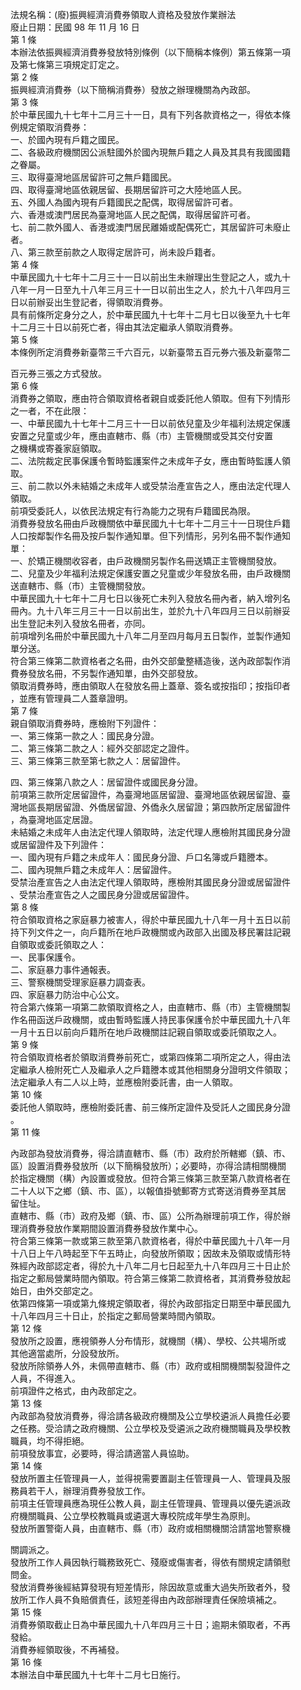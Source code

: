 法規名稱：(廢)振興經濟消費券領取人資格及發放作業辦法  
廢止日期：民國 98 年 11 月 16 日  
第 1 條  
本辦法依振興經濟消費券發放特別條例（以下簡稱本條例）第五條第一項  
及第七條第三項規定訂定之。  
第 2 條  
振興經濟消費券（以下簡稱消費券）發放之辦理機關為內政部。  
第 3 條  
於中華民國九十七年十二月三十一日，具有下列各款資格之一，得依本條  
例規定領取消費券：  
一、於國內現有戶籍之國民。  
二、各級政府機關因公派駐國外於國內現無戶籍之人員及其具有我國國籍  
之眷屬。  
三、取得臺灣地區居留許可之無戶籍國民。  
四、取得臺灣地區依親居留、長期居留許可之大陸地區人民。  
五、外國人為國內現有戶籍國民之配偶，取得居留許可者。  
六、香港或澳門居民為臺灣地區人民之配偶，取得居留許可者。  
七、前二款外國人、香港或澳門居民離婚或配偶死亡，其居留許可未廢止  
者。  
八、第三款至前款之人取得定居許可，尚未設戶籍者。  
第 4 條  
中華民國九十七年十二月三十一日以前出生未辦理出生登記之人，或九十  
八年一月一日至九十八年三月三十一日以前出生之人，於九十八年四月三  
日以前辦妥出生登記者，得領取消費券。  
具有前條所定身分之人，於中華民國九十七年十二月七日以後至九十七年  
十二月三十日以前死亡者，得由其法定繼承人領取消費券。  
第 5 條  
本條例所定消費券新臺幣三千六百元，以新臺幣五百元券六張及新臺幣二  


百元券三張之方式發放。  
第 6 條  
消費券之領取，應由符合領取資格者親自或委託他人領取。但有下列情形  
之一者，不在此限：  
一、中華民國九十七年十二月三十一日以前依兒童及少年福利法規定保護  
安置之兒童或少年，應由直轄市、縣（市）主管機關或受其交付安置  
之機構或寄養家庭領取。  
二、法院裁定民事保護令暫時監護案件之未成年子女，應由暫時監護人領  
取。  
三、前二款以外未結婚之未成年人或受禁治產宣告之人，應由法定代理人  
領取。  
前項受委託人，以依民法規定有行為能力之現有戶籍國民為限。  
消費券發放名冊由戶政機關依中華民國九十七年十二月三十一日現住戶籍  
人口按鄰製作名冊及按戶製作通知單。但下列情形，另列名冊不製作通知  
單：  
一、於矯正機關收容者，由戶政機關另製作名冊送矯正主管機關發放。  
二、兒童及少年福利法規定保護安置之兒童或少年發放名冊，由戶政機關  
送直轄市、縣（市）主管機關發放。  
中華民國九十七年十二月七日以後死亡未列入發放名冊內者，納入增列名  
冊內。九十八年三月三十一日以前出生，並於九十八年四月三日以前辦妥  
出生登記未列入發放名冊者，亦同。  
前項增列名冊於中華民國九十八年二月至四月每月五日製作，並製作通知  
單分送。  
符合第三條第二款資格者之名冊，由外交部彙整繕造後，送內政部製作消  
費券發放名冊，不另製作通知單，由外交部發放。  
領取消費券時，應由領取人在發放名冊上蓋章、簽名或按指印；按指印者  
，並應有管理員二人蓋章證明。  
第 7 條  
親自領取消費券時，應檢附下列證件：  
一、第三條第一款之人：國民身分證。  
二、第三條第二款之人：經外交部認定之證件。  
三、第三條第三款至第七款之人：居留證件。  


四、第三條第八款之人：居留證件或國民身分證。  
前項第三款所定居留證件，為臺灣地區居留證、臺灣地區依親居留證、臺  
灣地區長期居留證、外僑居留證、外僑永久居留證；第四款所定居留證件  
，為臺灣地區定居證。  
未結婚之未成年人由法定代理人領取時，法定代理人應檢附其國民身分證  
或居留證件及下列證件：  
一、國內現有戶籍之未成年人：國民身分證、戶口名簿或戶籍謄本。  
二、國內現無戶籍之未成年人：居留證件。  
受禁治產宣告之人由法定代理人領取時，應檢附其國民身分證或居留證件  
、受禁治產宣告之人之國民身分證或居留證件。  
第 8 條  
符合領取資格之家庭暴力被害人，得於中華民國九十八年一月十五日以前  
持下列文件之一，向戶籍所在地戶政機關或內政部入出國及移民署註記親  
自領取或委託領取之人：  
一、民事保護令。  
二、家庭暴力事件通報表。  
三、警察機關受理家庭暴力調查表。  
四、家庭暴力防治中心公文。  
符合第六條第一項第二款領取資格之人，由直轄市、縣（市）主管機關製  
作名冊函送戶政機關，或由暫時監護人持民事保護令於中華民國九十八年  
一月十五日以前向戶籍所在地戶政機關註記親自領取或委託領取之人。  
第 9 條  
符合領取資格者於領取消費券前死亡，或第四條第二項所定之人，得由法  
定繼承人檢附死亡人及繼承人之戶籍謄本或其他相關身分證明文件領取；  
法定繼承人有二人以上時，並應檢附委託書，由一人領取。  
第 10 條  
委託他人領取時，應檢附委託書、前三條所定證件及受託人之國民身分證  
。  
第 11 條  


內政部為發放消費券，得洽請直轄市、縣（市）政府於所轄鄉（鎮、市、  
區）設置消費券發放所（以下簡稱發放所）；必要時，亦得洽請相關機關  
於指定機關（構）內設置或發放。但符合第三條第三款至第八款資格者在  
二十人以下之鄉（鎮、市、區），以報值掛號郵寄方式寄送消費券至其居  
留住址。  
直轄市、縣（市）政府及鄉（鎮、市、區）公所為辦理前項工作，得於辦  
理消費券發放作業期間設置消費券發放作業中心。  
符合第三條第一款或第三款至第八款資格者，得於中華民國九十八年一月  
十八日上午八時起至下午五時止，向發放所領取；因故未及領取或情形特  
殊經內政部認定者，得於九十八年二月七日起至九十八年四月三十日止於  
指定之郵局營業時間內領取。符合第三條第二款資格者，其消費券發放起  
始日，由外交部定之。  
依第四條第一項或第九條規定領取者，得於內政部指定日期至中華民國九  
十八年四月三十日止，於指定之郵局營業時間內領取。  
第 12 條  
發放所之設置，應視領券人分布情形，就機關（構）、學校、公共場所或  
其他適當處所，分設發放所。  
發放所除領券人外，未佩帶直轄市、縣（市）政府或相關機關製發證件之  
人員，不得進入。  
前項證件之格式，由內政部定之。  
第 13 條  
內政部為發放消費券，得洽請各級政府機關及公立學校遴派人員擔任必要  
之任務。受洽請之政府機關、公立學校及受遴派之政府機關職員及學校教  
職員，均不得拒絕。  
前項發放事宜，必要時，得洽請適當人員協助。  
第 14 條  
發放所置主任管理員一人，並得視需要置副主任管理員一人、管理員及服  
務員若干人，辦理消費券發放工作。  
前項主任管理員應為現任公教人員，副主任管理員、管理員以優先遴派政  
府機關職員、公立學校教職員或遴選大專校院成年學生為原則。  
發放所置警衛人員，由直轄市、縣（市）政府或相關機關洽請當地警察機  


關調派之。  
發放所工作人員因執行職務致死亡、殘廢或傷害者，得依有關規定請領慰  
問金。  
發放消費券後經結算發現有短差情形，除因故意或重大過失所致者外，發  
放所工作人員不負賠償責任，該短差得由內政部辦理責任保險填補之。  
第 15 條  
消費券領取截止日為中華民國九十八年四月三十日；逾期未領取者，不再  
發給。  
消費券經領取後，不再補發。  
第 16 條  
本辦法自中華民國九十七年十二月七日施行。  


